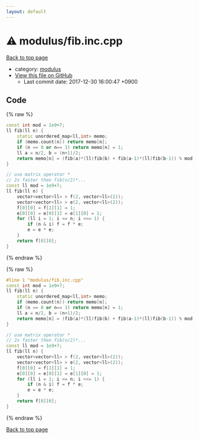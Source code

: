 ```yaml
---
layout: default
---
```


<!-- mathjax config similar to math.stackexchange -->
<script type="text/javascript" async
  src="https://cdnjs.cloudflare.com/ajax/libs/mathjax/2.7.5/MathJax.js?config=TeX-MML-AM_CHTML">
</script>
<script type="text/x-mathjax-config">
  MathJax.Hub.Config({
    TeX: { equationNumbers: { autoNumber: "AMS" }},
    tex2jax: {
      inlineMath: [ ['$','$'] ],
      processEscapes: true
    },
    "HTML-CSS": { matchFontHeight: false },
    displayAlign: "left",
    displayIndent: "2em"
  });
</script>

<script type="text/javascript" src="https://cdnjs.cloudflare.com/ajax/libs/jquery/3.4.1/jquery.min.js"></script>
<script src="https://cdn.jsdelivr.net/npm/jquery-balloon-js@1.1.2/jquery.balloon.min.js" integrity="sha256-ZEYs9VrgAeNuPvs15E39OsyOJaIkXEEt10fzxJ20+2I=" crossorigin="anonymous"></script>
<script type="text/javascript" src="../../assets/js/copy-button.js"></script>
<link rel="stylesheet" href="../../assets/css/copy-button.css" />


# :warning: modulus/fib.inc.cpp

<a href="../../index.html">Back to top page</a>

* category: <a href="../../index.html#06efba23b1f3a9b846a25c6b49f30348">modulus</a>
* <a href="{{ site.github.repository_url }}/blob/master/modulus/fib.inc.cpp">View this file on GitHub</a>
    - Last commit date: 2017-12-30 16:00:47 +0900




## Code

<a id="unbundled"></a>
{% raw %}
```cpp
const int mod = 1e9+7;
ll fib(ll n) {
    static unordered_map<ll,int> memo;
    if (memo.count(n)) return memo[n];
    if (n == 0 or n== 1) return memo[n] = 1;
    ll a = n/2, b = (n+1)/2;
    return memo[n] = (fib(a)*(ll)fib(b) + fib(a-1)*(ll)fib(b-1)) % mod;
}

// use matrix operator *
// 2x faster then fib(n/2)*...
const ll mod = 1e9+7;
ll fib(ll n) {
    vector<vector<ll> > f(2, vector<ll>(2));
    vector<vector<ll> > e(2, vector<ll>(2));
    f[0][0] = f[1][1] = 1;
    e[0][0] = e[0][1] = e[1][0] = 1;
    for (ll i = 1; i <= n; i <<= 1) {
        if (n & i) f = f * e;
        e = e * e;
    }
    return f[0][0];
}

```
{% endraw %}

<a id="bundled"></a>
{% raw %}
```cpp
#line 1 "modulus/fib.inc.cpp"
const int mod = 1e9+7;
ll fib(ll n) {
    static unordered_map<ll,int> memo;
    if (memo.count(n)) return memo[n];
    if (n == 0 or n== 1) return memo[n] = 1;
    ll a = n/2, b = (n+1)/2;
    return memo[n] = (fib(a)*(ll)fib(b) + fib(a-1)*(ll)fib(b-1)) % mod;
}

// use matrix operator *
// 2x faster then fib(n/2)*...
const ll mod = 1e9+7;
ll fib(ll n) {
    vector<vector<ll> > f(2, vector<ll>(2));
    vector<vector<ll> > e(2, vector<ll>(2));
    f[0][0] = f[1][1] = 1;
    e[0][0] = e[0][1] = e[1][0] = 1;
    for (ll i = 1; i <= n; i <<= 1) {
        if (n & i) f = f * e;
        e = e * e;
    }
    return f[0][0];
}

```
{% endraw %}

<a href="../../index.html">Back to top page</a>

